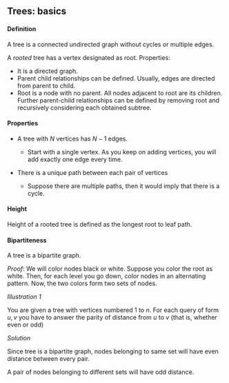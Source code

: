 ## Trees: basics

#### Definition

A tree is a connected undirected graph without cycles
or multiple edges.

A *rooted* tree has a vertex designated as root. Properties:
- It is a directed graph.
- Parent child relationships can be defined. Usually,
  edges are directed from parent to child.
- Root is a node with no parent. All nodes adjacent
  to root are its children. Further parent-child relationships
  can be defined by removing root and recursively considering
  each obtained subtree.

#### Properties

- A tree with $N$ vertices has $N-1$ edges.
  - Start with a single vertex. As you keep on adding vertices, you will add
    exactly one edge every time.

- There is a unique path between each pair of vertices
  - Suppose there are multiple paths, then it would imply that
    there is a cycle.

#### Height

Height of a rooted tree is defined as the longest root to leaf path.

#### Bipartiteness

A tree is a bipartite graph.

*Proof*: We will color nodes black or white. Suppose you color the root as white.
Then, for each level you go down, color nodes in an alternating
pattern. Now, the two colors form two sets of nodes.

*Illustration 1*

You are given a tree with vertices numbered $1$ to $n$.
For each query of form $u, v$ you have to answer the 
parity of distance from $u$ to $v$ (that is, whether even or odd)

*Solution*

Since tree is a bipartite graph, nodes belonging to
same set will have even distance between every pair.

A pair of nodes belonging to different sets will have
odd distance.


